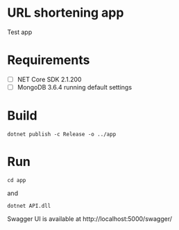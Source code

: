 # URL shortening app
Test app

# Requirements

 - [ ] NET Core SDK 2.1.200 
 - [ ] MongoDB 3.6.4 running default settings

# Build

    dotnet publish -c Release -o ../app
    
# Run
    cd app 
and        

    dotnet API.dll

Swagger UI is available at http://localhost:5000/swagger/